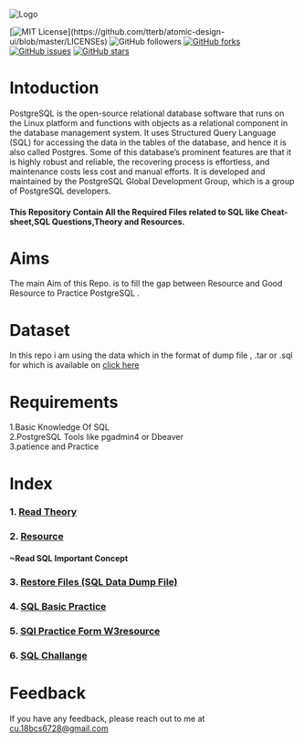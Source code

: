 ![Logo](https://cdn.sisense.com/wp-content/uploads/logo-connector-postgresql1.png)

[![MIT License](https://img.shields.io/apm/l/atomic-design-ui.svg?)](https://github.com/tterb/atomic-design-ui/blob/master/LICENSEs)
![GitHub followers](https://img.shields.io/github/followers/bibek376?style=plastic)
[![GitHub forks](https://img.shields.io/github/forks/bibek376/Postgres)](https://github.com/bibek376/Postgres/network)
[![GitHub issues](https://img.shields.io/github/issues/bibek376/Postgres)](https://github.com/bibek376/Postgres/issues)
[![GitHub stars](https://img.shields.io/github/stars/bibek376/Postgres)](https://github.com/bibek376/Postgres/stargazers)


# Intoduction
PostgreSQL is the open-source relational database software that runs on the Linux platform and functions with objects as a relational component in the database management system. It uses Structured Query Language (SQL) for accessing the data in the tables of the database, and hence it is also called Postgres. Some of this database’s prominent features are that it is highly robust and reliable, the recovering process is effortless, and maintenance costs less cost and manual efforts. It is developed and maintained by the PostgreSQL Global Development Group, which is a group of PostgreSQL developers.

#### This Repository Contain All the Required Files related to SQL like Cheat-sheet,SQL Questions,Theory and Resources.

# Aims
The main Aim of this Repo. is to fill the gap between Resource and Good Resource  to Practice  PostgreSQL .

# Dataset
In this repo i am using the data which in the format of dump file , .tar or .sql for which is available on [click here](https://github.com/bibek376/Postgres/tree/master/Sql_Data_Dump_File)

# Requirements
1.Basic Knowledge Of SQL<br>
2.PostgreSQL Tools like pgadmin4 or Dbeaver<br>
3.patience and Practice

# Index 

### 1.  [Read Theory ](https://github.com/bibek376/Postgres/tree/master/Hand_Written_Notes)
### 2.  [Resource](https://github.com/bibek376/Postgres/tree/master/Bibek_Daii_Resources)<br>
#### ~Read SQL Important Concept  </br>
### 3.  [Restore Files (SQL Data Dump File)](https://github.com/bibek376/Postgres/tree/master/Sql_Data_Dump_File)
### 4.  [SQL Basic Practice](https://github.com/bibek376/Postgres/tree/master/Sql_Basic_Practice)
### 5.  [SQl Practice Form W3resource](https://github.com/bibek376/Postgres/tree/master/practice)
### 6. [SQL Challange](https://github.com/bibek376/Postgres/tree/master/SQL_Challange_By_W3resource)

# Feedback

If you have any feedback, please reach out to me at cu.18bcs6728@gmail.com
